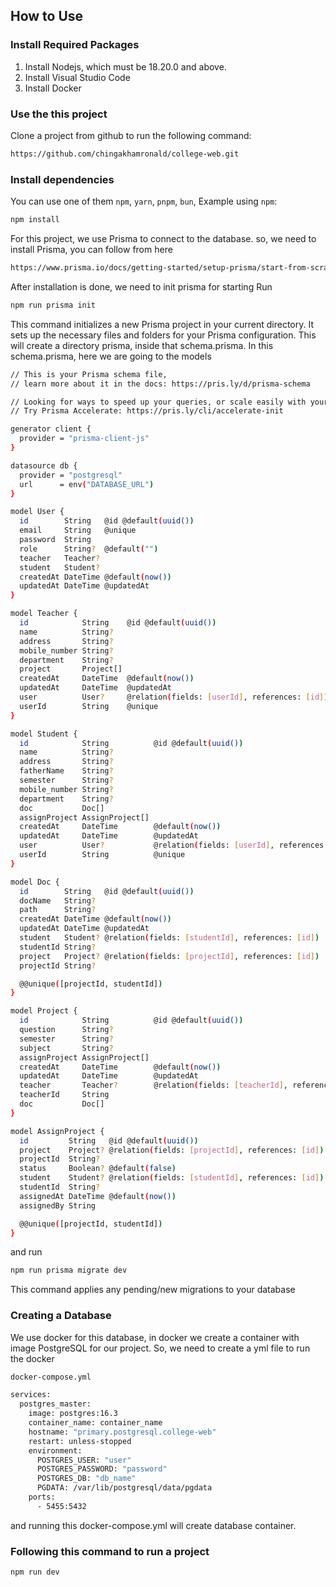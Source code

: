 ## How to Use

### Install Required Packages
1. Install Nodejs, which must be 18.20.0 and above.
2. Install Visual Studio Code
3. Install Docker

### Use the this project

Clone a project from github to run the following command:

```bash
https://github.com/chingakhamronald/college-web.git
```

### Install dependencies

You can use one of them `npm`, `yarn`, `pnpm`, `bun`, Example using `npm`:

```bash
npm install
```

For this project, we use Prisma to connect to the database. so, we need to install Prisma, you can follow from here
```bash
https://www.prisma.io/docs/getting-started/setup-prisma/start-from-scratch/relational-databases/install-prisma-client-typescript-postgresql
```
After installation is done, we need to init prisma for starting
Run
```bash
npm run prisma init
```
This command initializes a new Prisma project in your current directory. It sets up the necessary files and folders for your Prisma configuration. This will create a directory prisma, inside that schema.prisma. In this schema.prisma, here we are going to the models
```bash
// This is your Prisma schema file,
// learn more about it in the docs: https://pris.ly/d/prisma-schema

// Looking for ways to speed up your queries, or scale easily with your serverless or edge functions?
// Try Prisma Accelerate: https://pris.ly/cli/accelerate-init

generator client {
  provider = "prisma-client-js"
}

datasource db {
  provider = "postgresql"
  url      = env("DATABASE_URL")
}

model User {
  id        String   @id @default(uuid())
  email     String   @unique
  password  String
  role      String?  @default("")
  teacher   Teacher?
  student   Student?
  createdAt DateTime @default(now())
  updatedAt DateTime @updatedAt
}

model Teacher {
  id            String    @id @default(uuid())
  name          String?
  address       String?
  mobile_number String?
  department    String?
  project       Project[]
  createdAt     DateTime  @default(now())
  updatedAt     DateTime  @updatedAt
  user          User?     @relation(fields: [userId], references: [id])
  userId        String    @unique
}

model Student {
  id            String          @id @default(uuid())
  name          String?
  address       String?
  fatherName    String?
  semester      String?
  mobile_number String?
  department    String?
  doc           Doc[]
  assignProject AssignProject[]
  createdAt     DateTime        @default(now())
  updatedAt     DateTime        @updatedAt
  user          User?           @relation(fields: [userId], references: [id])
  userId        String          @unique
}

model Doc {
  id        String   @id @default(uuid())
  docName   String?
  path      String?
  createdAt DateTime @default(now())
  updatedAt DateTime @updatedAt
  student   Student? @relation(fields: [studentId], references: [id])
  studentId String?
  project   Project? @relation(fields: [projectId], references: [id])
  projectId String?

  @@unique([projectId, studentId])
}

model Project {
  id            String          @id @default(uuid())
  question      String?
  semester      String?
  subject       String?
  assignProject AssignProject[]
  createdAt     DateTime        @default(now())
  updatedAt     DateTime        @updatedAt
  teacher       Teacher?        @relation(fields: [teacherId], references: [id])
  teacherId     String
  doc           Doc[]
}

model AssignProject {
  id         String   @id @default(uuid())
  project    Project? @relation(fields: [projectId], references: [id])
  projectId  String?
  status     Boolean? @default(false)
  student    Student? @relation(fields: [studentId], references: [id])
  studentId  String?
  assignedAt DateTime @default(now())
  assignedBy String

  @@unique([projectId, studentId])
}
```

and run
```bash
npm run prisma migrate dev
```
This command applies any pending/new migrations to your database

### Creating a Database
We use docker for this database, in docker we create a container with image PostgreSQL for our project. So, we need to create a yml file
to run the docker
```bash
docker-compose.yml
```
```bash
services:
  postgres_master:
    image: postgres:16.3
    container_name: container_name
    hostname: "primary.postgresql.college-web"
    restart: unless-stopped
    environment:
      POSTGRES_USER: "user"
      POSTGRES_PASSWORD: "password"
      POSTGRES_DB: "db_name"
      PGDATA: /var/lib/postgresql/data/pgdata
    ports:
      - 5455:5432
```
and running this docker-compose.yml will create database container.

### Following this command to run a project 

```bash
npm run dev
```
